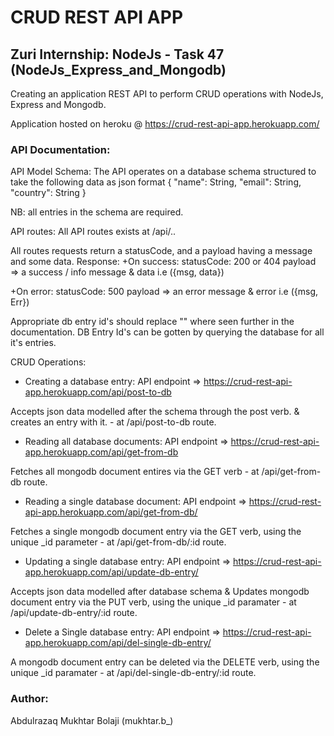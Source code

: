 # CRUD REST API APP
## Zuri Internship: NodeJs - Task 47 (NodeJs_Express_and_Mongodb)
 Creating an application REST API to perform CRUD operations with NodeJs, Express and Mongodb.
 
 Application hosted on heroku @ https://crud-rest-api-app.herokuapp.com/

### API Documentation:
 API Model Schema:
 The API operates on a database schema structured to take the following data as json format
 	{
 		"name": String,
 		"email": String,
 		"country": String
 	}
	
 NB: all entries in the schema are required.


 API routes:
 All API routes exists at /api/..

 All routes requests return a statusCode, and a payload having a message and some data.
  Response:
  +On success:
    statusCode: 200 or 404
    payload => a success / info message & data i.e ({msg, data})
	
  +On error:
    statusCode: 500
    payload => an error message & error i.e ({msg, Err})

 Appropriate db entry id's should replace "<a valid id parameter>" where seen further in the documentation.
 DB Entry Id's can be gotten by querying the database for all it's entries.

 CRUD Operations:

 - Creating a database entry:
  API endpoint => https://crud-rest-api-app.herokuapp.com/api/post-to-db
  
  Accepts json data modelled after the schema through the post verb. & creates an entry with it. - at /api/post-to-db route.
  

 - Reading all database documents:
  API endpoint => https://crud-rest-api-app.herokuapp.com/api/get-from-db
  
  Fetches all mongodb document entires via the GET verb - at /api/get-from-db route.
  

 - Reading a single database document:
  API endpoint => https://crud-rest-api-app.herokuapp.com/api/get-from-db/<a valid id parameter>
  
  Fetches a single mongodb document entry via the GET verb, using the unique _id parameter - at /api/get-from-db/:id route.
  
	
 - Updating a single database entry:
  API endpoint => https://crud-rest-api-app.herokuapp.com/api/update-db-entry/<a valid id parameter>
  
  Accepts json data modelled after database schema & Updates mongodb document entry via the PUT verb, using the unique _id paramater - at /api/update-db-entry/:id route.
	

 - Delete a Single database entry:
  API endpoint => https://crud-rest-api-app.herokuapp.com/api/del-single-db-entry/<a valid id parameter>
  
  A mongodb document entry can be deleted via the DELETE verb, using the unique _id paramater - at /api/del-single-db-entry/:id route.
  
### Author:
  Abdulrazaq Mukhtar Bolaji (mukhtar.b_)
  
  
  
  
  
  
  
  
  
  
  
  
  
  